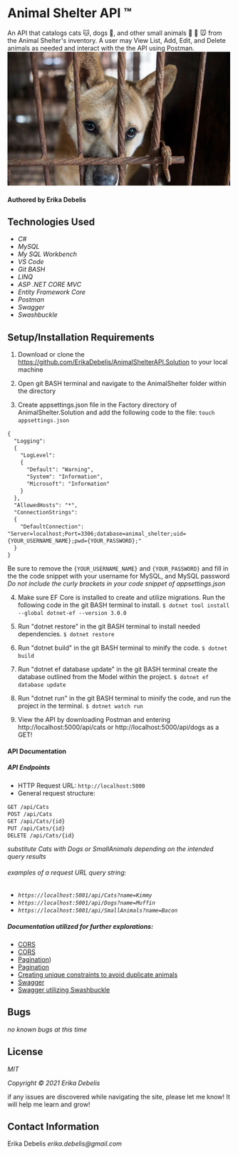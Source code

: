 # Animal Shelter API :tm:

An API that catalogs cats :cat:, dogs :dog:, and other small animals :rabbit: :hamster: :mouse: from the Animal Shelter's inventory. A user may View List, Add, Edit, and Delete animals as needed and interact with the  the API using Postman.
![Puppy GuiltTrip](/screenshot.jpg "Sad puppy that needs a home")
#### Authored by Erika Debelis

## Technologies Used

* _C#_
* _MySQL_
* _My SQL Workbench_
* _VS Code_
* _Git BASH_
* _LINQ_
* _ASP .NET CORE MVC_
* _Entity Framework Core_
* _Postman_
* _Swagger_
* _Swashbuckle_

## Setup/Installation Requirements

1. Download or clone the https://github.com/ErikaDebelis/AnimalShelterAPI.Solution to your local machine

2. Open git BASH terminal and navigate to the AnimalShelter folder within the directory

3. Create appsettings.json file in the Factory directory of AnimalShelter.Solution and add the following code to the file:
    ``touch appsettings.json``

```
{
  "Logging":
  {
    "LogLevel":
    {
      "Default": "Warning",
      "System": "Information",
      "Microsoft": "Information"
    }
  },
  "AllowedHosts": "*",
  "ConnectionStrings":
  {
    "DefaultConnection": "Server=localhost;Port=3306;database=animal_shelter;uid={YOUR_USERNAME_NAME};pwd={YOUR_PASSWORD};"
  }
}
```
Be sure to remove the ``{YOUR_USERNAME_NAME}`` and ``{YOUR_PASSWORD}`` and fill in the the code snippet with your username for MySQL, and MySQL password _Do not include the curly brackets in your code snippet of appsettings.json_

4. Make sure EF Core is installed to create and utilize migrations. Run the following code in the git BASH terminal to install.
    ``$ dotnet tool install --global dotnet-ef --version 3.0.0``

5. Run "dotnet restore" in the git BASH terminal to install needed dependencies.
    ``$ dotnet restore``

6. Run "dotnet build" in the git BASH terminal to minify the code.
    ``$ dotnet build``

7. Run "dotnet ef database update" in the git BASH terminal create the database outlined from the Model within the project.
    ``$ dotnet ef database update``

8. Run "dotnet run" in the git BASH terminal to  minify the code, and run the project in the terminal.
    ``$ dotnet watch run``

9. View the API by downloading Postman and entering http://localhost:5000/api/cats or http://localhost:5000/api/dogs as a GET!

#### API Documentation

##### API Endpoints
* HTTP Request URL: ``http://localhost:5000``
* General request structure:
``` 
GET /api/Cats
POST /api/Cats
GET /api/Cats/{id}
PUT /api/Cats/{id}
DELETE /api/Cats/{id} 
```

_substitute Cats with Dogs or SmallAnimals depending on the intended query results_

###### _examples of a request URL query string:_
* _``https://localhost:5001/api/Cats?name=Kimmy``_
* _``https://localhost:5001/api/Dogs?name=Muffin``_
* _``https://localhost:5001/api/SmallAnimals?name=Bacon``_


##### Documentation utilized for further explorations:
* [CORS](https://www.infoworld.com/article/3327562/how-to-enable-cors-in-aspnet-core.html)
* [CORS](https://docs.microsoft.com/en-us/aspnet/core/security/cors?view=aspnetcore-5.0)
* [Pagination](https://www.c-sharpcorner.com/article/how-to-do-paging-with-asp-net-web-api/))
* [Pagination](https://jasonwatmore.com/post/2018/10/17/c-pure-pagination-logic-in-c-aspnet)
* [Creating unique constraints to avoid duplicate animals](https://stackoverflow.com/questions/41246614/entity-framework-core-add-unique-constraint-code-first/41257827)
* [Swagger](https://docs.microsoft.com/en-us/aspnet/core/tutorials/web-api-help-pages-using-swagger?view=aspnetcore-5.0&viewFallbackFrom=aspnetcore-50)
* [Swagger utilizing Swashbuckle](https://docs.microsoft.com/en-us/aspnet/core/tutorials/getting-started-with-swashbuckle?view=aspnetcore-5.0&tabs=visual-studio)

## Bugs

_no known bugs at this time_

## License

_MIT_

_Copyright :copyright: 2021 Erika Debelis_

if any issues are discovered while navigating the site, please let me know! It will help me learn and grow!

## Contact Information

Erika Debelis _erika.debelis@gmail.com_
